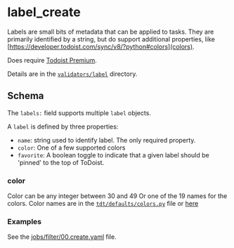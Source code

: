 # label_create

Labels are small bits of metadata that can be applied to tasks. They are primarily identified by a string, but do support
additional properties, like [https://developer.todoist.com/sync/v8/?python#colors](colors).

Does require [Todoist Premium](../../getting-started.md#todoist-premium).

Details are in the [`validators/label`](../../../tdt/validators/job_file/label/apply.py) directory.

## Schema

The `labels:` field supports multiple `label` objects. 

A `label` is defined by three properties:

- `name`: string used to identify label. The only required property.
- `color`: One of a few supported colors
- `favorite`: A boolean toggle to indicate that a given label should be 'pinned' to the top of ToDoist.

### color

Color can be any integer between 30 and 49
Or one of the 19 names for the colors. Color names are in the [`tdt/defaults/colors.py`](../../../tdt/defaults/colors.py)
 file or [here](https://developer.todoist.com/sync/v8/#colors)


### Examples

See the [jobs/filter/00.create.yaml](../../../jobs/v1/label/00.create.yaml) file.
